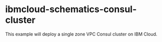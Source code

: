 # ibmcloud-schematics-consul-cluster
This example will deploy a single zone VPC Consul cluster on IBM Cloud. 
